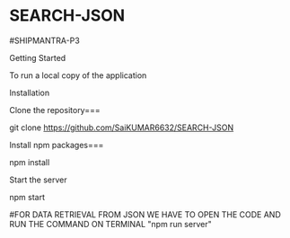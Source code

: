 # SEARCH-JSON
#SHIPMANTRA-P3
 
 
 
Getting Started

To run a local copy of the application

Installation

Clone the repository===

git clone https://github.com/SaiKUMAR6632/SEARCH-JSON

Install npm packages===

npm install

Start the server

npm start

#FOR DATA RETRIEVAL FROM JSON WE HAVE TO OPEN THE CODE AND RUN THE COMMAND ON TERMINAL "npm run server"
